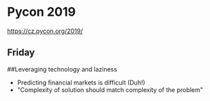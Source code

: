 # Pycon 2019
https://cz.pycon.org/2019/

## Friday

##Leveraging technology and laziness
- Predicting financial markets is difficult (Duh!)
- "Complexity of solution should match complexity of the problem"

